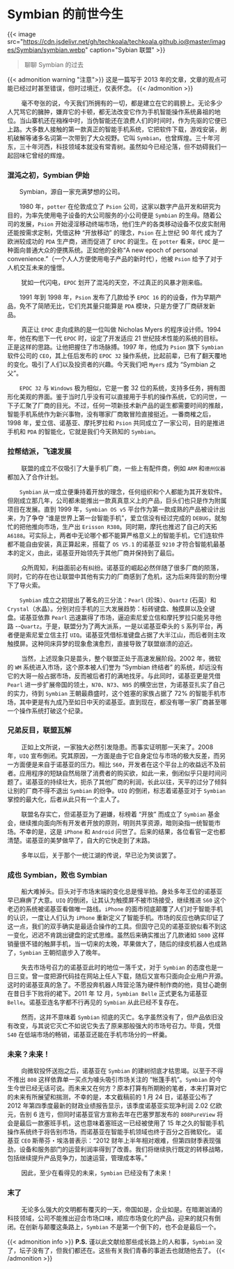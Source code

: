 # Symbian 的前世今生


{{< image src="https://cdn.jsdelivr.net/gh/techkoala/techkoala.github.io@master/images/Symbian/symbian.webp" caption="Sybian 联盟" >}}

> 聊聊 Symbian 的过去

<!--more-->

{{< admonition warning "注意">}}
这是一篇写于 2013 年的文章，文章的观点可能已经过时甚至错误，但时过境迁，仅表怀念。
{{< /admonition >}}

&emsp;&emsp; 毫不夸张的说，今天我们所拥有的一切，都是建立在它的肩膀上。无论多少人咒骂它的臃肿，嫌弃它的卡顿，都无法改变它作为手机智能操作系统鼻祖的地位。当山寨机还在襁褓中时，当伪智能还在浪费人们的时间时，作为先驱的它便已上路。大多数人接触的第一款真正的智能手机系统，它把软件下载，游戏安装，刷机破解等诸多名词第一次带到了大众视野。它叫 `Symbian`，也曾辉煌。三十年河东，三十年河西，科技领域本就没有常青树。虽然如今已经沦落，但不妨碍我们一起回味它曾经的辉煌。

### 混沌之初，Symbian 伊始

​&emsp;&emsp;Symbian，源自一家充满梦想的公司。

&emsp;&emsp;1980 年，`potter` 在伦敦成立了 `Psion` 公司，这家以数字产品开发和研究为目的，为率先使用电子设备的大公司服务的小公司便是 `Symbian` 的生母。随着公司的发展，`Psion` 开始浸淫移动终端市场，他们生产的各类移动设备不仅皮实耐用还能按需求定制，凭借这种 “开放移动” 的理念，`Psion` 在上世纪 90 年代 成为了欧洲较成功的 `PDA` 生产商，进而促进了 `EPOC` 的诞生。在 `potter` 看来，`EPOC` 是一种面向普通大众的便携系统。正如他的全称“A new epoch of personal convenience.”（一个人人方便使用电子产品的新时代），他被 `Psion` 给予了对于人机交互未来的憧憬。

&emsp;&emsp; 犹如一代闪电，`EPOC` 划开了混沌的天空，不过真正的风暴才刚来临。

&emsp;&emsp;1991 年到 1998 年，`Psion` 发布了几款给予 `EPOC 16` 的的设备，作为早期产品，免不了简陋无比，它们充其量只能算是 `PDA` 模块，只是方便了厂商研发新品。

&emsp;&emsp; 真正让 `EPOC` 走向成熟的是一位叫做 Nicholas Myers 的程序设计师。1994 年，他在构思下一代 `EPOC` 时，设定了开发适应 21 世纪技术性能的系统的目标。正是这样的思路。让他把握住了市场脉搏。1997 年，他成为 `Psion` 旗下 `Symbian` 软件公司的 `CEO`，其上任后发布的 `EPOC 32` 操作系统，比起前辈，已有了翻天覆地的变化。吸引了人们以及投资者的兴趣。今天我们吧 `Myers` 成为 “Symbian 之父”。

&emsp;&emsp;`EPOC 32` 与 `Windows` 极为相似，它是一套 32 位的系统，支持多任务，拥有图形化美观的界面。鉴于当时几乎没有可以直接用于手机的操作系统，它的问世，一下子汇聚了厂商的目光。不过，任何一项新技术新产品的诞生都需要时间的推敲，智能手机系统作为新兴事物，没有哪家厂商敢冒险直接挺近。一番商榷之后，1998 年，爱立信、诺基亚、摩托罗拉和 `Psion` 共同成立了一家公司，目的是推进手机和 `PDA` 的智能化，它就是我们今天熟知的 `Symbian`。

### 拉帮结派，飞速发展

&emsp;&emsp; 联盟的成立不仅吸引了大量手机厂商，一些上有配件商，例如 `ARM` 和`德州仪器`都加入了合作计划。

&emsp;&emsp;`Symbian` 从一成立便秉持着开放的理念，任何组织和个人都能为其开发软件。但刚成立那几年，公司都未能推出一款真真意义上的产品，巨头们也只是作为附属项目在发展。直到 1999 年，`Symbian OS v5` 平台作为第一款成熟的产品被设计出来，为了争夺 “谁是世界上第一台智能手机”，爱立信没有经过完成的 `DEBUG`，就匆忙的把他推向市场，生产出 `Erisson R380`。同时期，摩托也推迟了自己的天拓 `A6188`。可实际上，两者中无论哪个都不能算严格意义上的智能手机，它们连软件都不能自由安装，真正算起来，搭载了 `OS V5.1` 的诺基亚 `9210` 才符合智能机最基本的定义，由此，诺基亚开始领先于其他厂商并保持到了最后。

&emsp;&emsp; 众所周知，利益面前必有纠纷。诺基亚的崛起必然伴随了很多厂商的陨落，同时，它的存在也让联盟中其他有实力的厂商感到了危机，这为后来阵营的割分埋下了导火索。

&emsp;&emsp;`Symbian` 成立之初提出了著名的三分法：`Pearl` (珍珠）、`Quartz` (石英）和 `Crystal`（水晶）。分别对应手机的三大发展趋势：标砖键盘、触摸屏以及全键盘。诺基亚依靠 `Pearl` 迅速赢得了市场，逼迫索尼爱立信和摩托罗拉只能另寻他路 --`Quartz`。于是，联盟分为了两大派系，一是以诺基亚牵头的 `S` 系列平台，再者便是索尼爱立信主打 `UIQ`。诺基亚凭借标准键盘占据了大半江山，而后者则主攻触摸屏。这种同床异梦的现象愈演愈烈，直接导致了联盟崩溃的迫近。

&emsp;&emsp; 当然，上述现象只是苗头，整个联盟正处于高速发展阶段。2002 年，微软的 `WM` 系统进入市场，这个原本被人们誉为 “Symbian 终结者” 的系统，却远没有它的大哥一般占据市场，反而被后者打的满地找牙。与此同时，诺基亚更是凭借 `Pearl` 进一步扩展帝国的领土，`N70`、`N73`、`N95` 的横空出世，为诺基亚扎实了自己的实力，待到 `Symbian` 王朝最鼎盛时，这个姓塞的家族占据了 72% 的智能手机市场，其中更是有九成乃至如日中天的诺基亚。直到现在，都没有哪一家厂商甚至哪一个操作系统打破这个纪录。

### 兄弟反目，联盟瓦解

&emsp;&emsp; 正如上文所说，一家独大必然引发隐患。而事实证明那一天来了。2008 年，`UIQ` 宣布倒闭。究其原因，一方面是由于它自身定位与市场的极大反差，而另一方面便是来自于诺基亚的压力。相比 `S60`，开发者在这个平台上的收益远不及前者。应用程序的短缺自然局限了消费者的购买欲，如此一来，倒闭似乎只是时间问题了。诺基亚的持续壮大，扼杀了其他厂商的利润，长此以往，天平的过分了倾斜让别的厂商不得不退出 `Symbian` 的纷争。`UIQ` 的倒闭，标志着诺基亚对于 `Symbian` 掌控的最大化，后者从此只有一个主人了。

&emsp;&emsp; 联盟名存实亡，但诺基亚为了避嫌，标榜着 “开放” 而成立了 `Symbian` 基金会，继续推向面向所有开发者开放的原则，明则共享资源，暗则染指一统智能市场。不幸的是，这是 `iPhone` 和 `Android` 问世了。后来的结果，各位看官一定也都清楚。诺基亚的美梦做早了，自大的它快走到了末路。

&emsp;&emsp; 多年以后，关于那个一统江湖的传说，早已沦为笑谈罢了。

### 成也 Symbian，败也 Symbian

&emsp;&emsp; 船大难掉头。巨头对于市场末端的变化总是慢半拍。身处多年王位的诺基亚早已麻痹了大意。`UIQ` 的倒闭，让其认为触摸屏不被市场接受，继续推进 `S60` 这个老迈的系统被诺基亚看做唯一路线。`iPhone` 的面市彻底颠覆了人们对于智能手机的认识，一度让人们认为 `iPhone` 重新定义了智能手机。市场的反应也确实印证了这一点，我们的双手确实是最适合操作的工具。但固守己见的诺基亚貌似看不到这一变化，迟迟不肯跳出键盘的定式思维。虽然后来确实推出了几款诸如 `5800` 这样销量很不错的触屏手机，当一切来的太晚，苹果做大了，随后的绿皮机器人也成熟了，`Symbian` 王朝彻底步入了晚年。

&emsp;&emsp; 失去市场号召力的诺基亚此时的地位一落千丈，对于 `Symbian` 的态度也是一日三变。曾一度把源代码挂在网站上任人下载，随后又宣布只面向企业用户开源。这时的诺基亚真的急了。不愿投奔机器人阵营沦落为硬件制作商的他，竟甘心跪倒在昔日手下败将的裙下。2011 年 12 月，`Symbian Belle` 正式更名为诺基亚 `Belle`。诺基亚连名字都不行再见的 `Symbian` 从此已经不复存在。

&emsp;&emsp; 然而，这并不意味着 `Symbian` 彻底的灭亡。名字虽然没有了，但产品依旧没有改变，与其说它灭亡不如说它失去了原来那般强大的市场号召力。毕竟，凭借 `S40` 在低端市场的畅销，诺基亚还能在手机市场分的一杯羹。

### 未来？未来！

&emsp;&emsp; 向微软投怀送抱之后，诺基亚在 `Symbian` 的建树彻底才枯思竭。以至于不得不推出 `808` 这样依靠单一买点为噱头吸引市场关注的 “帐篷手机”。`Symbian` 的今生今世已经无话可说。而未来又在何方？原本打算有所期盼的笔者，本来打算对它的未来有所展望和揣测，不幸的是，本文截稿前的 1 月 24 日，诺基亚公布了 2012 年第四季度最新的财政业绩报告显示，该季度诺基亚实现净利润 2.02 亿欧元，告别 6 连亏，但同时诺基亚官方宣称去年在巴塞罗那发布的 `808PureView` 将会是最后一款塞班手机，这也意味着塞班这一已经被使用了 15 年之久的智能手机操作系统终于将告别市场，而诺基亚在智能手机领域也终于百分之百微软化。 诺基亚 `CEO` 斯蒂芬・埃洛普表示：“2012 财年上半年相对艰难，但第四财季表现强劲，设备和服务部门的运营利润率得到了改善。我们将继续执行既定的转移战略，包括继续提升产品竞争力，加速运营，管理成本等。”

&emsp;&emsp; 因此，至少在看得见的未来，`Symbian` 已经没有了未来！

### 末了

&emsp;&emsp; 无论多么强大的文明都有覆灭的一天，帝国如是，企业如是。在暗潮汹涌的科技领域，公司不能推出迎合市场口味，顺应市场变化的产品，迎来的就只有倒闭。在创新与颠覆这条路上，`Symbian` 不是第一个倒下的，也不会是最后一个。

{{< admonition info >}}
**P.S.** 谨以此文献给那些成长路上的人和事，`Symbian` 没了，坛子没有了，但我们都还在。这些有关我们青春的事逝去也就随他去了。
{{< /admonition >}}

